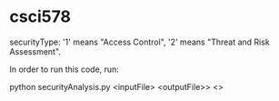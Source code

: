 # csci578

securityType: '1' means "Access Control", '2' means "Threat and Risk Assessment".

In order to run this code, run: 

python securityAnalysis.py \<inputFile\> \<outputFile>> <<securityType>>

